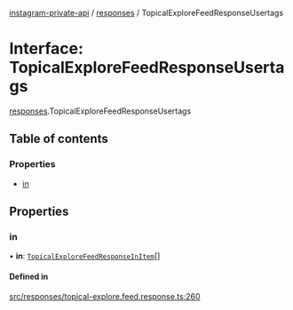 [instagram-private-api](../../README.md) / [responses](../../modules/responses.md) / TopicalExploreFeedResponseUsertags

# Interface: TopicalExploreFeedResponseUsertags

[responses](../../modules/responses.md).TopicalExploreFeedResponseUsertags

## Table of contents

### Properties

- [in](TopicalExploreFeedResponseUsertags.md#in)

## Properties

### in

• **in**: [`TopicalExploreFeedResponseInItem`](TopicalExploreFeedResponseInItem.md)[]

#### Defined in

[src/responses/topical-explore.feed.response.ts:260](https://github.com/Nerixyz/instagram-private-api/blob/4971f34/src/responses/topical-explore.feed.response.ts#L260)
